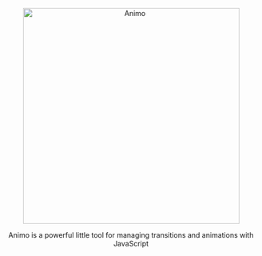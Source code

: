 <p align="center">
  <a href="https://www.animojs.com/">
    <img alt="Animo" src="http://www.animojs.com/logo.svg" width="433">
  </a>
</p>

<p align="center">
  Animo is a powerful little tool for managing transitions and animations with JavaScript
</p>
